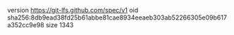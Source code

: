 version https://git-lfs.github.com/spec/v1
oid sha256:8db9ead38fd25b61abbe81cae8934eeaeb303ab52266305e09b617a352cc9e98
size 1343
